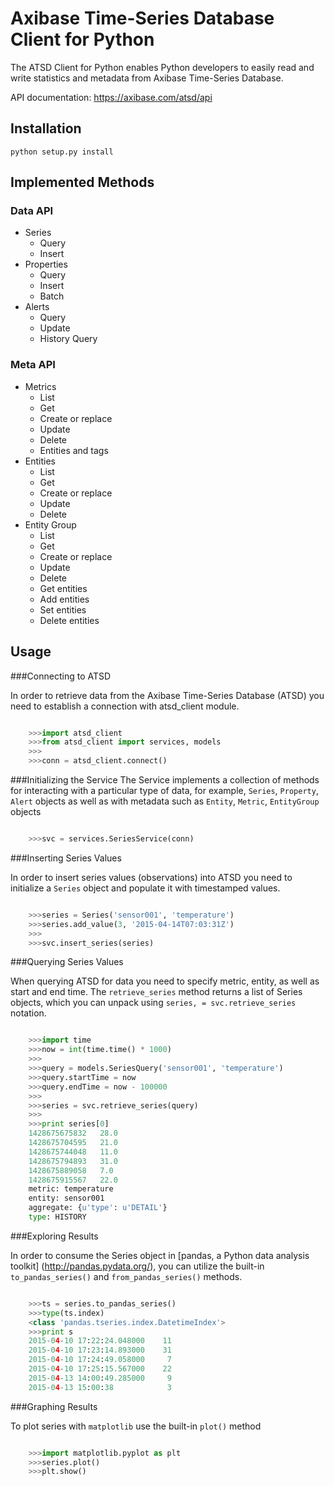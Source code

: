 # Axibase Time-Series Database Client for Python

The ATSD Client for Python enables Python developers 
to easily read and write statistics and metadata 
from Axibase Time-Series Database.

API documentation: https://axibase.com/atsd/api

## Installation

```
python setup.py install
```

## Implemented Methods

### Data API
- Series
    - Query
    - Insert
- Properties
    - Query
    - Insert
    - Batch
- Alerts 
    - Query
    - Update
    - History Query
    
### Meta API
- Metrics 
    - List
    - Get
    - Create or replace
    - Update
    - Delete
    - Entities and tags
- Entities
    - List
    - Get
    - Create or replace
    - Update
    - Delete
- Entity Group 
    - List
    - Get
    - Create or replace
    - Update
    - Delete
    - Get entities
    - Add entities
    - Set entities
    - Delete entities

## Usage

###Connecting to ATSD

In order to retrieve data from the Axibase Time-Series Database (ATSD) you need
to establish a connection with atsd_client module.

```python

    >>>import atsd_client
    >>>from atsd_client import services, models
    >>>
    >>>conn = atsd_client.connect()
```

###Initializing the Service
The Service implements a collection of methods for interacting with a particular
type of data, for example, `Series`, `Property`,
`Alert` objects as well as with metadata such as `Entity`,
`Metric`, `EntityGroup` objects

```python

    >>>svc = services.SeriesService(conn)
```

###Inserting Series Values

In order to insert series values (observations) into ATSD you need to initialize
a `Series` object and populate it with timestamped values.

```python

    >>>series = Series('sensor001', 'temperature')
    >>>series.add_value(3, '2015-04-14T07:03:31Z')
    >>>
    >>>svc.insert_series(series)
```

###Querying Series Values

When querying ATSD for data you need to specify metric, entity, as well as start
and end time. The `retrieve_series` method returns a list of Series objects, 
which you can unpack using `series, = svc.retrieve_series` notation.

```python

    >>>import time
    >>>now = int(time.time() * 1000)
    >>>
    >>>query = models.SeriesQuery('sensor001', 'temperature')
    >>>query.startTime = now
    >>>query.endTime = now - 100000
    >>>
    >>>series = svc.retrieve_series(query)
    >>>
    >>>print series[0]
    1428675675832   28.0
    1428675704595   21.0
    1428675744048   11.0
    1428675794893   31.0
    1428675889058   7.0
    1428675915567   22.0
    metric: temperature
    entity: sensor001
    aggregate: {u'type': u'DETAIL'}
    type: HISTORY
```

###Exploring Results

In order to consume the Series object in [pandas, a Python data analysis toolkit]
(http://pandas.pydata.org/), you can utilize the built-in `to_pandas_series()`
and `from_pandas_series()` methods.

```python

    >>>ts = series.to_pandas_series()
    >>>type(ts.index)
    <class 'pandas.tseries.index.DatetimeIndex'>
    >>>print s
    2015-04-10 17:22:24.048000    11
    2015-04-10 17:23:14.893000    31
    2015-04-10 17:24:49.058000     7
    2015-04-10 17:25:15.567000    22
    2015-04-13 14:00:49.285000     9
    2015-04-13 15:00:38            3
```

###Graphing Results

To plot series with `matplotlib` use the built-in `plot()` method

```python

    >>>import matplotlib.pyplot as plt
    >>>series.plot()
    >>>plt.show()
```
